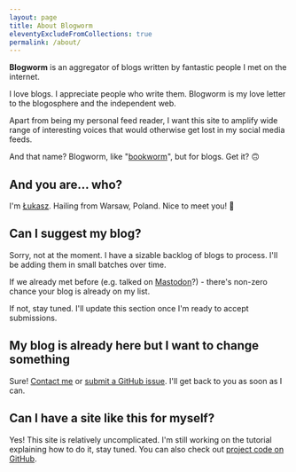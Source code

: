 ```yaml
---
layout: page
title: About Blogworm
eleventyExcludeFromCollections: true
permalink: /about/
---
```


**Blogworm** is an aggregator of blogs written by fantastic people I met on the internet.

I love blogs. I appreciate people who write them. Blogworm is my love letter to the blogosphere and the independent web.

Apart from being my personal feed reader, I want this site to amplify wide range of interesting voices that would otherwise get lost in my social media feeds.

And that name? Blogworm, like "[bookworm](https://dictionary.cambridge.org/dictionary/english/bookworm)", but for blogs. Get it? 🙃

## And you are... who?

I'm [Łukasz](https://lukaszwojcik.net). Hailing from Warsaw, Poland. Nice to meet you! 👋

## Can I suggest my blog?

Sorry, not at the moment. I have a sizable backlog of blogs to process. I'll be adding them in small batches over time.

If we already met before (e.g. talked on [Mastodon](https://hachyderm.io/@lukem)?) - there's non-zero chance your blog is already on my list.

If not, stay tuned. I'll update this section once I'm ready to accept submissions.

## My blog is already here but I want to change something

Sure! [Contact me](https://lukaszwojcik.net/contact/) or [submit a GitHub issue](https://github.com/lwojcik/blogworm.eu/issues/new). I'll get back to you as soon as I can.

## Can I have a site like this for myself?

Yes! This site is relatively uncomplicated. I'm still working on the tutorial explaining how to do it, stay tuned. You can also check out [project code on GitHub](https://github.com/lwojcik/blogworm.eu).

